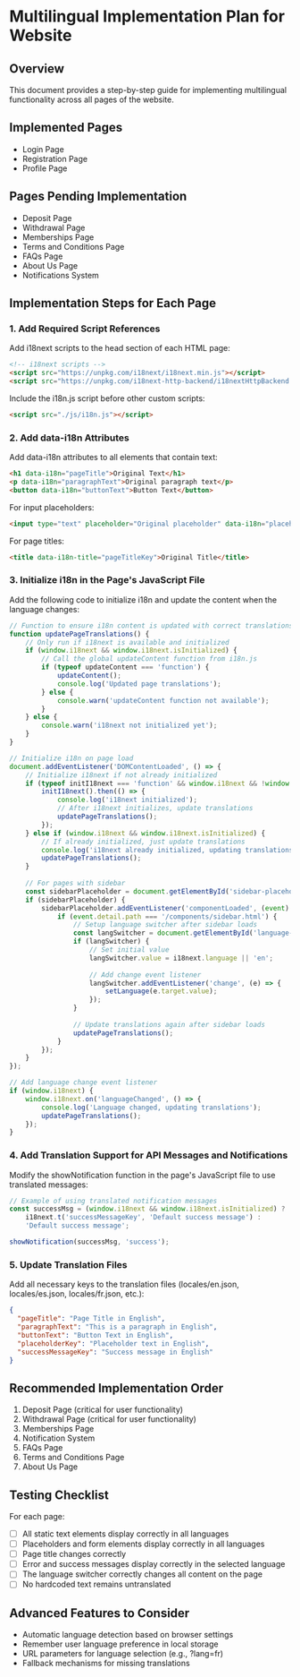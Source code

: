 # Multilingual Implementation Plan for Website

## Overview
This document provides a step-by-step guide for implementing multilingual functionality across all pages of the website.

## Implemented Pages
- Login Page
- Registration Page
- Profile Page

## Pages Pending Implementation
- Deposit Page
- Withdrawal Page
- Memberships Page
- Terms and Conditions Page
- FAQs Page
- About Us Page
- Notifications System

## Implementation Steps for Each Page

### 1. Add Required Script References
Add i18next scripts to the head section of each HTML page:
```html
<!-- i18next scripts -->
<script src="https://unpkg.com/i18next/i18next.min.js"></script>
<script src="https://unpkg.com/i18next-http-backend/i18nextHttpBackend.min.js"></script>
```

Include the i18n.js script before other custom scripts:
```html
<script src="./js/i18n.js"></script>
```

### 2. Add data-i18n Attributes
Add data-i18n attributes to all elements that contain text:
```html
<h1 data-i18n="pageTitle">Original Text</h1>
<p data-i18n="paragraphText">Original paragraph text</p>
<button data-i18n="buttonText">Button Text</button>
```

For input placeholders:
```html
<input type="text" placeholder="Original placeholder" data-i18n="placeholderKey">
```

For page titles:
```html
<title data-i18n-title="pageTitleKey">Original Title</title>
```

### 3. Initialize i18n in the Page's JavaScript File
Add the following code to initialize i18n and update the content when the language changes:

```javascript
// Function to ensure i18n content is updated with correct translations
function updatePageTranslations() {
    // Only run if i18next is available and initialized
    if (window.i18next && window.i18next.isInitialized) {
        // Call the global updateContent function from i18n.js
        if (typeof updateContent === 'function') {
            updateContent();
            console.log('Updated page translations');
        } else {
            console.warn('updateContent function not available');
        }
    } else {
        console.warn('i18next not initialized yet');
    }
}

// Initialize i18n on page load
document.addEventListener('DOMContentLoaded', () => {
    // Initialize i18next if not already initialized
    if (typeof initI18next === 'function' && window.i18next && !window.i18next.isInitialized) {
        initI18next().then(() => {
            console.log('i18next initialized');
            // After i18next initializes, update translations
            updatePageTranslations();
        });
    } else if (window.i18next && window.i18next.isInitialized) {
        // If already initialized, just update translations
        console.log('i18next already initialized, updating translations');
        updatePageTranslations();
    }
    
    // For pages with sidebar
    const sidebarPlaceholder = document.getElementById('sidebar-placeholder');
    if (sidebarPlaceholder) {
        sidebarPlaceholder.addEventListener('componentLoaded', (event) => {
            if (event.detail.path === '/components/sidebar.html') {
                // Setup language switcher after sidebar loads
                const langSwitcher = document.getElementById('language-switcher');
                if (langSwitcher) {
                    // Set initial value
                    langSwitcher.value = i18next.language || 'en';
                    
                    // Add change event listener
                    langSwitcher.addEventListener('change', (e) => {
                        setLanguage(e.target.value);
                    });
                }
                
                // Update translations again after sidebar loads
                updatePageTranslations();
            }
        });
    }
});

// Add language change event listener
if (window.i18next) {
    window.i18next.on('languageChanged', () => {
        console.log('Language changed, updating translations');
        updatePageTranslations();
    });
}
```

### 4. Add Translation Support for API Messages and Notifications
Modify the showNotification function in the page's JavaScript file to use translated messages:

```javascript
// Example of using translated notification messages
const successMsg = (window.i18next && window.i18next.isInitialized) ? 
    i18next.t('successMessageKey', 'Default success message') : 
    'Default success message';

showNotification(successMsg, 'success');
```

### 5. Update Translation Files
Add all necessary keys to the translation files (locales/en.json, locales/es.json, locales/fr.json, etc.):

```json
{
  "pageTitle": "Page Title in English",
  "paragraphText": "This is a paragraph in English",
  "buttonText": "Button Text in English",
  "placeholderKey": "Placeholder text in English",
  "successMessageKey": "Success message in English"
}
```

## Recommended Implementation Order
1. Deposit Page (critical for user functionality)
2. Withdrawal Page (critical for user functionality)
3. Memberships Page
4. Notification System
5. FAQs Page
6. Terms and Conditions Page
7. About Us Page

## Testing Checklist
For each page:
- [ ] All static text elements display correctly in all languages
- [ ] Placeholders and form elements display correctly in all languages
- [ ] Page title changes correctly
- [ ] Error and success messages display correctly in the selected language
- [ ] The language switcher correctly changes all content on the page
- [ ] No hardcoded text remains untranslated

## Advanced Features to Consider
- Automatic language detection based on browser settings
- Remember user language preference in local storage
- URL parameters for language selection (e.g., ?lang=fr)
- Fallback mechanisms for missing translations
